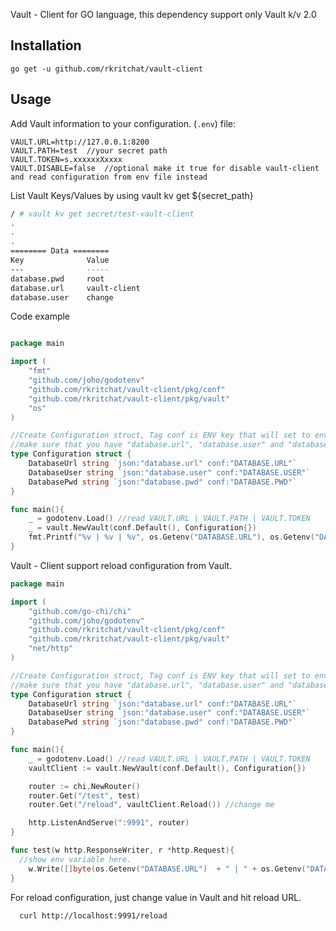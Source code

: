 Vault - Client for GO language, this dependency support only Vault k/v 2.0

## Installation
```shell
go get -u github.com/rkritchat/vault-client

```

## Usage
Add Vault information to your configuration. (`.env`) file:

```shell
VAULT.URL=http://127.0.0.1:8200
VAULT.PATH=test  //your secret path
VAULT.TOKEN=s.xxxxxxXxxxx
VAULT.DISABLE=false  //optional make it true for disable vault-client and read configuration from env file instead
```

List Vault Keys/Values by using vault kv get ${secret_path}

```sh
/ # vault kv get secret/test-vault-client
.
.
.
======== Data ========
Key              Value
---              -----
database.pwd     root
database.url     vault-client
database.user    change
```


Code example

```go

package main

import (
	"fmt"
	"github.com/joho/godotenv"
	"github.com/rkritchat/vault-client/pkg/conf"
	"github.com/rkritchat/vault-client/pkg/vault"
	"os"
)

//Create Configuration struct, Tag conf is ENV key that will set to envrionment variable.
//make sure that you have "database.url", "database.user" and "database.pwd" in Vault
type Configuration struct {
	DatabaseUrl string `json:"database.url" conf:"DATABASE.URL"`
	DatabaseUser string `json:"database.user" conf:"DATABASE.USER"`
	DatabasePwd string `json:"database.pwd" conf:"DATABASE.PWD"`
}

func main(){
	_ = godotenv.Load() //read VAULT.URL | VAULT.PATH | VAULT.TOKEN
	_ = vault.NewVault(conf.Default(), Configuration{})
	fmt.Printf("%v | %v | %v", os.Getenv("DATABASE.URL"), os.Getenv("DATABASE.USER"),os.Getenv("DATABASE.PWD"))
}

```

Vault - Client support reload configuration from Vault.

```go
package main

import (
	"github.com/go-chi/chi"
	"github.com/joho/godotenv"
	"github.com/rkritchat/vault-client/pkg/conf"
	"github.com/rkritchat/vault-client/pkg/vault"
	"net/http"
)

//Create Configuration struct, Tag conf is ENV key that will set to envrionment variable.
//make sure that you have "database.url", "database.user" and "database.pwd" in Vault
type Configuration struct {
	DatabaseUrl string `json:"database.url" conf:"DATABASE.URL"`
	DatabaseUser string `json:"database.user" conf:"DATABASE.USER"`
	DatabasePwd string `json:"database.pwd" conf:"DATABASE.PWD"`
}

func main(){
	_ = godotenv.Load() //read VAULT.URL | VAULT.PATH | VAULT.TOKEN
	vaultClient := vault.NewVault(conf.Default(), Configuration{})

	router := chi.NewRouter()
	router.Get("/test", test)
	router.Get("/reload", vaultClient.Reload()) //change me

	http.ListenAndServe(":9991", router)
}

func test(w http.ResponseWriter, r *http.Request){
  //show env variable here.
	w.Write([]byte(os.Getenv("DATABASE.URL")  + " | " + os.Getenv("DATABASE.USER") + " | " + os.Getenv("DATABASE.PWD")))
}

```

For reload configuration, just change value in Vault and hit reload URL.
```shell
  curl http://localhost:9991/reload
```

